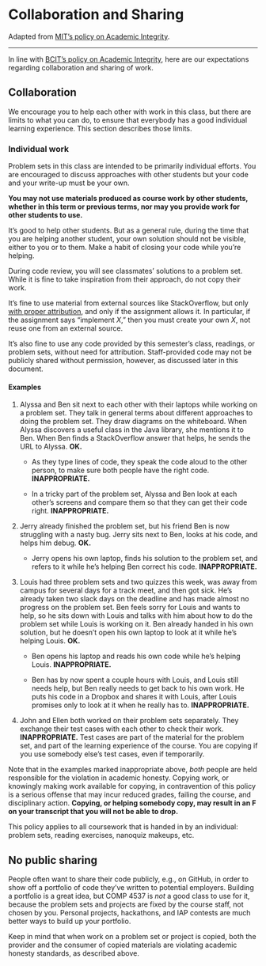 

[](#collaboration_and_sharing)Collaboration and Sharing
=======================================================
Adapted from [MIT’s policy on Academic Integrity](https://integrity.mit.edu/handbook/writing-code).

---

In line with [BCIT’s policy on Academic Integrity](https://www.bcit.ca/judicial-student-conduct/academic-integrity/), here are our expectations regarding collaboration and sharing of work.

[](#collaboration)Collaboration
-------------------------------

[](#@encourage_you_help)We encourage you to help each other with work in this class, but there are limits to what you can do, to ensure that everybody has a good individual learning experience. This section describes those limits.

### [](#individual_work)Individual work

[](#@problem_sets_class)Problem sets in this class are intended to be primarily individual efforts. You are encouraged to discuss approaches with other students but your code and your write-up must be your own.

[](#@you_may_not)**You may not use materials produced as course work by other students, whether in this term or previous terms, nor may you provide work for other students to use.**

[](#@good_help_other)It’s good to help other students. But as a general rule, during the time that you are helping another student, your own solution should not be visible, either to you or to them. Make a habit of closing your code while you’re helping.

[](#@during_code_review)During code review, you will see classmates’ solutions to a problem set. While it is fine to take inspiration from their approach, do not copy their work.

[](#@fine_use_material)It’s fine to use material from external sources like StackOverflow, but only [with proper attribution](https://integrity.mit.edu/handbook/writing-code), and only if the assignment allows it. In particular, if the assignment says “implement _X_,” then you must create your own _X_, not reuse one from an external source.

[](#@also_fine_use)It’s also fine to use any code provided by this semester’s class, readings, or problem sets, without need for attribution. Staff-provided code may not be publicly shared without permission, however, as discussed later in this document.

#### [](#@examples)Examples

1.  [](#@alyssa_ben_sit)Alyssa and Ben sit next to each other with their laptops while working on a problem set. They talk in general terms about different approaches to doing the problem set. They draw diagrams on the whiteboard. When Alyssa discovers a useful class in the Java library, she mentions it to Ben. When Ben finds a StackOverflow answer that helps, he sends the URL to Alyssa. **OK.**
    
    *   [](#@they_type_lines)As they type lines of code, they speak the code aloud to the other person, to make sure both people have the right code. **INAPPROPRIATE.**
        
    *   [](#@tricky_part_problem)In a tricky part of the problem set, Alyssa and Ben look at each other’s screens and compare them so that they can get their code right. **INAPPROPRIATE.**
        
2.  [](#@jerry_already_finished)Jerry already finished the problem set, but his friend Ben is now struggling with a nasty bug. Jerry sits next to Ben, looks at his code, and helps him debug. **OK.**
    
    *   [](#@jerry_opens_his)Jerry opens his own laptop, finds his solution to the problem set, and refers to it while he’s helping Ben correct his code. **INAPPROPRIATE.**
        
3.  [](#@louis_had_three)Louis had three problem sets and two quizzes this week, was away from campus for several days for a track meet, and then got sick. He’s already taken two slack days on the deadline and has made almost no progress on the problem set. Ben feels sorry for Louis and wants to help, so he sits down with Louis and talks with him about how to do the problem set while Louis is working on it. Ben already handed in his own solution, but he doesn’t open his own laptop to look at it while he’s helping Louis. **OK.**
    
    *   [](#@ben_opens_his)Ben opens his laptop and reads his own code while he’s helping Louis. **INAPPROPRIATE.**
        
    *   [](#@ben_now_spent)Ben has by now spent a couple hours with Louis, and Louis still needs help, but Ben really needs to get back to his own work. He puts his code in a Dropbox and shares it with Louis, after Louis promises only to look at it when he really has to. **INAPPROPRIATE.**
        
4.  [](#@john_ellen_both)John and Ellen both worked on their problem sets separately. They exchange their test cases with each other to check their work. **INAPPROPRIATE.** Test cases are part of the material for the problem set, and part of the learning experience of the course. You are copying if you use somebody else’s test cases, even if temporarily.
    

[](#@note_examples_marked)Note that in the examples marked inappropriate above, _both_ people are held responsible for the violation in academic honesty. Copying work, or knowingly making work available for copying, in contravention of this policy is a serious offense that may incur reduced grades, failing the course, and disciplinary action. **Copying, or helping somebody copy, may result in an F on your transcript that you will not be able to drop.**

[](#@policy_applies_all)This policy applies to all coursework that is handed in by an individual: problem sets, reading exercises, nanoquiz makeups, etc.


[](#public_sharing_of_work)No public sharing
--------------------------------------------

[](#@people_often_want)People often want to share their code publicly, e.g., on GitHub, in order to show off a portfolio of code they’ve written to potential employers. Building a portfolio is a great idea, but COMP 4537 is _not_ a good class to use for it, because the problem sets and projects are fixed by the course staff, not chosen by you. Personal projects, hackathons, and IAP contests are much better ways to build up your portfolio.


[](#@keep_mind_work)Keep in mind that when work on a problem set or project is copied, both the provider and the consumer of copied materials are violating academic honesty standards, as described above.

